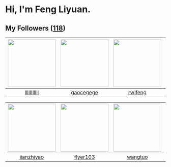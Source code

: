 # Hi, I'm Feng Liyuan.

## My Followers ([118](https://github.com/SunRunAway?tab=followers))

| <img src="https://avatars.githubusercontent.com/u/16208288?v=4" width="150" height="150" /> | <img src="https://avatars.githubusercontent.com/u/5100735?v=4" width="150" height="150" /> | <img src="https://avatars.githubusercontent.com/u/1814146?v=4" width="150" height="150" /> | <img src="https://avatars.githubusercontent.com/u/3293915?v=4" width="150" height="150" /> |
| :-----------------------------------------------------------------------------------------: | :----------------------------------------------------------------------------------------: | :----------------------------------------------------------------------------------------: | :----------------------------------------------------------------------------------------: |
|                        [llllIIIllll](https://github.com/llllIIIllll)                        |                          [gaocegege](https://github.com/gaocegege)                         |                            [rwifeng](https://github.com/rwifeng)                           |                         [fancyfrees](https://github.com/fancyfrees)                        |

| <img src="https://avatars.githubusercontent.com/u/6133860?v=4" width="150" height="150" /> | <img src="https://avatars.githubusercontent.com/u/829039?v=4" width="150" height="150" /> | <img src="https://avatars.githubusercontent.com/u/1171686?v=4" width="150" height="150" /> | <img src="https://avatars.githubusercontent.com/u/1446531?v=4" width="150" height="150" /> |
| :----------------------------------------------------------------------------------------: | :---------------------------------------------------------------------------------------: | :----------------------------------------------------------------------------------------: | :----------------------------------------------------------------------------------------: |
|                         [jianzhiyao](https://github.com/jianzhiyao)                        |                          [flyer103](https://github.com/flyer103)                          |                            [wangtuo](https://github.com/wangtuo)                           |                           [JmPotato](https://github.com/JmPotato)                          |